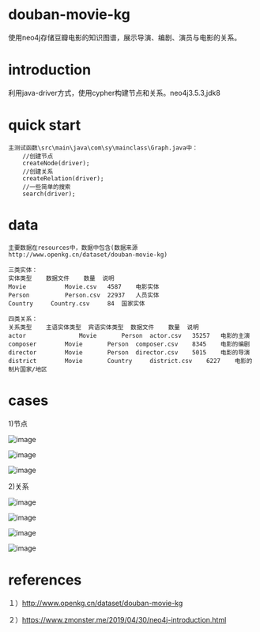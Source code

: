 # douban-movie-kg
使用neo4j存储豆瓣电影的知识图谱，展示导演、编剧、演员与电影的关系。
# introduction
利用java-driver方式，使用cypher构建节点和关系。neo4j3.5.3,jdk8
# quick start
	主测试函数\src\main\java\com\sy\mainclass\Graph.java中：
	    //创建节点
	    createNode(driver);
	    //创建关系
        createRelation(driver);
        //一些简单的搜索
        search(driver);
# data
    主要数据在resources中，数据中包含(数据来源http://www.openkg.cn/dataset/douban-movie-kg)
    
    三类实体：
    实体类型 	数据文件 	数量 	说明
    Movie 	        Movie.csv 	4587 	电影实体
    Person 	        Person.csv 	22937 	人员实体
    Country 	Country.csv 	84 	国家实体
    
    四类关系：
    关系类型 	主语实体类型 	宾语实体类型 	数据文件 	数量 	说明
    actor 	            Movie 	    Person 	actor.csv 	35257 	电影的主演
    composer 	    Movie 	    Person 	composer.csv 	8345 	电影的编剧
    director 	    Movie 	    Person 	director.csv 	5015 	电影的导演
    district 	    Movie 	    Country 	district.csv 	6227 	电影的制片国家/地区

# cases
1)节点

![image](https://github.com/jiangnanboy/movie_kg/tree/master/image/person.jpg)

![image](https://github.com/jiangnanboy/movie_kg/tree/master/image/movie.jpg)

![image](https://github.com/jiangnanboy/movie_kg/tree/master/image/country.jpg)


2)关系

![image](https://github.com/jiangnanboy/movie_kg/tree/master/image/actor.jpg)

![image](https://github.com/jiangnanboy/movie_kg/tree/master/image/composer.jpg)

![image](https://github.com/jiangnanboy/movie_kg/tree/master/image/director.jpg)

![image](https://github.com/jiangnanboy/movie_kg/tree/master/image/district.jpg)


# references

１）http://www.openkg.cn/dataset/douban-movie-kg

２）https://www.zmonster.me/2019/04/30/neo4j-introduction.html

